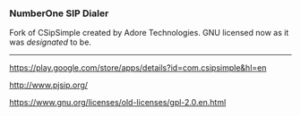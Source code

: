 ### NumberOne SIP Dialer

Fork of CSipSimple created by Adore Technologies. GNU licensed now as it was *designated* to be.

---

https://play.google.com/store/apps/details?id=com.csipsimple&hl=en

http://www.pjsip.org/

https://www.gnu.org/licenses/old-licenses/gpl-2.0.en.html